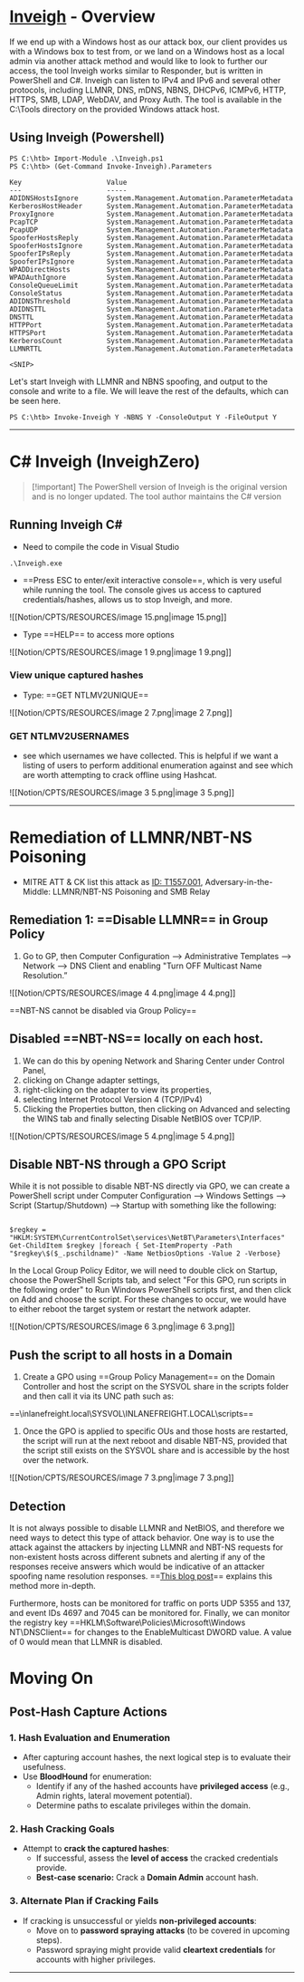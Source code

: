 # [Inveigh](https://github.com/Kevin-Robertson/Inveigh) - Overview

If we end up with a Windows host as our attack box, our client provides us with a Windows box to test from, or we land on a Windows host as a local admin via another attack method and would like to look to further our access, the tool Inveigh works similar to Responder, but is written in PowerShell and C#. Inveigh can listen to IPv4 and IPv6 and several other protocols, including LLMNR, DNS, mDNS, NBNS, DHCPv6, ICMPv6, HTTP, HTTPS, SMB, LDAP, WebDAV, and Proxy Auth. The tool is available in the C:\Tools directory on the provided Windows attack host.

## Using Inveigh (Powershell)

```Shell
PS C:\htb> Import-Module .\Inveigh.ps1
PS C:\htb> (Get-Command Invoke-Inveigh).Parameters

Key                     Value
---                     -----
ADIDNSHostsIgnore       System.Management.Automation.ParameterMetadata
KerberosHostHeader      System.Management.Automation.ParameterMetadata
ProxyIgnore             System.Management.Automation.ParameterMetadata
PcapTCP                 System.Management.Automation.ParameterMetadata
PcapUDP                 System.Management.Automation.ParameterMetadata
SpooferHostsReply       System.Management.Automation.ParameterMetadata
SpooferHostsIgnore      System.Management.Automation.ParameterMetadata
SpooferIPsReply         System.Management.Automation.ParameterMetadata
SpooferIPsIgnore        System.Management.Automation.ParameterMetadata
WPADDirectHosts         System.Management.Automation.ParameterMetadata
WPADAuthIgnore          System.Management.Automation.ParameterMetadata
ConsoleQueueLimit       System.Management.Automation.ParameterMetadata
ConsoleStatus           System.Management.Automation.ParameterMetadata
ADIDNSThreshold         System.Management.Automation.ParameterMetadata
ADIDNSTTL               System.Management.Automation.ParameterMetadata
DNSTTL                  System.Management.Automation.ParameterMetadata
HTTPPort                System.Management.Automation.ParameterMetadata
HTTPSPort               System.Management.Automation.ParameterMetadata
KerberosCount           System.Management.Automation.ParameterMetadata
LLMNRTTL                System.Management.Automation.ParameterMetadata

<SNIP>
```

Let's start Inveigh with LLMNR and NBNS spoofing, and output to the console and write to a file. We will leave the rest of the defaults, which can be seen here.

```Shell
PS C:\htb> Invoke-Inveigh Y -NBNS Y -ConsoleOutput Y -FileOutput Y
```

---

# C# Inveigh (InveighZero)

> [!important] The PowerShell version of Inveigh is the original version and is no longer updated. The tool author maintains the C# version

## Running Inveigh C#

- Need to compile the code in Visual Studio

```Shell
.\Inveigh.exe
```

- ==Press ESC to enter/exit interactive console==, which is very useful while running the tool. The console gives us access to captured credentials/hashes, allows us to stop Inveigh, and more.

![[Notion/CPTS/RESOURCES/image 15.png|image 15.png]]

- Type ==HELP== to access more options

![[Notion/CPTS/RESOURCES/image 1 9.png|image 1 9.png]]

### View unique captured hashes

- Type: ==GET NTLMV2UNIQUE==

![[Notion/CPTS/RESOURCES/image 2 7.png|image 2 7.png]]

### GET NTLMV2USERNAMES

- see which usernames we have collected. This is helpful if we want a listing of users to perform additional enumeration against and see which are worth attempting to crack offline using Hashcat.

![[Notion/CPTS/RESOURCES/image 3 5.png|image 3 5.png]]

---

# Remediation of LLMNR/NBT-NS Poisoning

- MITRE ATT & CK list this attack as [ID: T1557.001](https://attack.mitre.org/techniques/T1557/001), Adversary-in-the-Middle: LLMNR/NBT-NS Poisoning and SMB Relay

  

## Remediation 1: ==Disable LLMNR== in Group Policy

1. Go to GP, then Computer Configuration --> Administrative Templates --> Network --> DNS Client and enabling "Turn OFF Multicast Name Resolution.”

![[Notion/CPTS/RESOURCES/image 4 4.png|image 4 4.png]]

==NBT-NS cannot be disabled via Group Policy==

## Disabled ==NBT-NS== locally on each host.

1. We can do this by opening Network and Sharing Center under Control Panel,
2. clicking on Change adapter settings,
3. right-clicking on the adapter to view its properties,
4. selecting Internet Protocol Version 4 (TCP/IPv4)
5. Clicking the Properties button, then clicking on Advanced and selecting the WINS tab and finally selecting Disable NetBIOS over TCP/IP.

![[Notion/CPTS/RESOURCES/image 5 4.png|image 5 4.png]]

## Disable NBT-NS through a GPO Script

While it is not possible to disable NBT-NS directly via GPO, we can create a PowerShell script under Computer Configuration --> Windows Settings --> Script (Startup/Shutdown) --> Startup with something like the following:

```Shell

$regkey = "HKLM:SYSTEM\CurrentControlSet\services\NetBT\Parameters\Interfaces"
Get-ChildItem $regkey |foreach { Set-ItemProperty -Path "$regkey\$($_.pschildname)" -Name NetbiosOptions -Value 2 -Verbose}
```

In the Local Group Policy Editor, we will need to double click on Startup, choose the PowerShell Scripts tab, and select "For this GPO, run scripts in the following order" to Run Windows PowerShell scripts first, and then click on Add and choose the script. For these changes to occur, we would have to either reboot the target system or restart the network adapter.

![[Notion/CPTS/RESOURCES/image 6 3.png|image 6 3.png]]

## Push the script to all hosts in a Domain

1. Create a GPO using ==Group Policy Management== on the Domain Controller and host the script on the SYSVOL share in the scripts folder and then call it via its UNC path such as:

==\\inlanefreight.local\SYSVOL\INLANEFREIGHT.LOCAL\scripts==

1. Once the GPO is applied to specific OUs and those hosts are restarted, the script will run at the next reboot and disable NBT-NS, provided that the script still exists on the SYSVOL share and is accessible by the host over the network.

![[Notion/CPTS/RESOURCES/image 7 3.png|image 7 3.png]]

## Detection

It is not always possible to disable LLMNR and NetBIOS, and therefore we need ways to detect this type of attack behavior. One way is to use the attack against the attackers by injecting LLMNR and NBT-NS requests for non-existent hosts across different subnets and alerting if any of the responses receive answers which would be indicative of an attacker spoofing name resolution responses. ==[This blog post](https://www.praetorian.com/blog/a-simple-and-effective-way-to-detect-broadcast-name-resolution-poisoning-bnrp/)== explains this method more in-depth.

Furthermore, hosts can be monitored for traffic on ports UDP 5355 and 137, and event IDs 4697 and 7045 can be monitored for. Finally, we can monitor the registry key ==HKLM\Software\Policies\Microsoft\Windows NT\DNSClient== for changes to the EnableMulticast DWORD value. A value of 0 would mean that LLMNR is disabled.

  

# Moving On

## Post-Hash Capture Actions

### 1. **Hash Evaluation and Enumeration**

- After capturing account hashes, the next logical step is to evaluate their usefulness.
- Use **BloodHound** for enumeration:
    - Identify if any of the hashed accounts have **privileged access** (e.g., Admin rights, lateral movement potential).
    - Determine paths to escalate privileges within the domain.

### 2. **Hash Cracking Goals**

- Attempt to **crack the captured hashes**:
    - If successful, assess the **level of access** the cracked credentials provide.
    - **Best-case scenario:** Crack a **Domain Admin** account hash.

### 3. **Alternate Plan if Cracking Fails**

- If cracking is unsuccessful or yields **non-privileged accounts**:
    - Move on to **password spraying attacks** (to be covered in upcoming steps).
    - Password spraying might provide valid **cleartext credentials** for accounts with higher privileges.

---